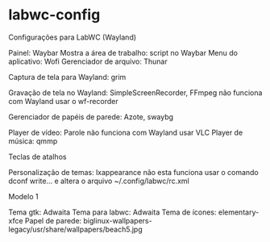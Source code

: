 # labwc-config
Configurações para LabWC (Wayland)

Painel: Waybar
Mostra a área de trabalho: script no Waybar
Menu do aplicativo: Wofi
Gerenciador de arquivo: Thunar

Captura de tela para Wayland: grim

Gravação de tela no Wayland: SimpleScreenRecorder, FFmpeg não funciona com Wayland usar o wf-recorder

Gerenciador de papéis de parede: Azote, swaybg

Player de vídeo: Parole não funciona com Wayland usar VLC
Player de música: qmmp

Teclas de atalhos


Personalização de temas: lxappearance não esta funciona usar o comando dconf write... e altera o arquivo ~/.config/labwc/rc.xml

Modelo 1

Tema gtk: Adwaita
Tema para labwc: Adwaita
Tema de ícones: elementary-xfce
Papel de parede: biglinux-wallpapers-legacy/usr/share/wallpapers/beach5.jpg
